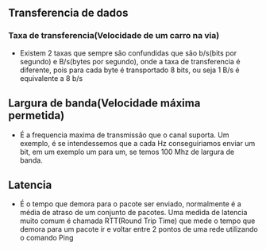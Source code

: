 ## Transferencia de dados
### Taxa de transferencia(Velocidade de um carro na via)
- Existem 2 taxas que sempre são confundidas que são b/s(bits por segundo) e B/s(bytes por segundo), onde a taxa de transferencia é diferente, pois para cada byte é transportado 8 bits, ou seja 1 B/s é equivalente a 8 b/s

## Largura de banda(Velocidade máxima permetida)
- É a frequencia maxima de transmissão que o canal suporta. Um exemplo, é se intendessemos que a cada Hz conseguiriamos enviar um bit, em um exemplo um para um, se temos 100 Mhz de largura de banda.


## Latencia
- É o tempo que demora para o pacote ser enviado, normalmente é a média de atraso de um conjunto de pacotes. Uma medida de latencia muito comum é chamada RTT(Round Trip Time) que mede o tempo que demora para um pacote ir e voltar entre 2 pontos de uma rede utilizando o comando Ping